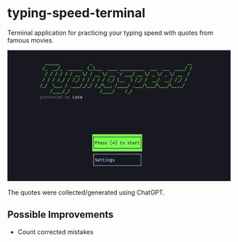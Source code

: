 # typing-speed-terminal

Terminal application for practicing your typing speed with quotes from famous movies.

![TypingSpeed.gif](TypingSpeed.gif)

The quotes were collected/generated using ChatGPT.

## Possible Improvements

- Count corrected mistakes
                                                                  
